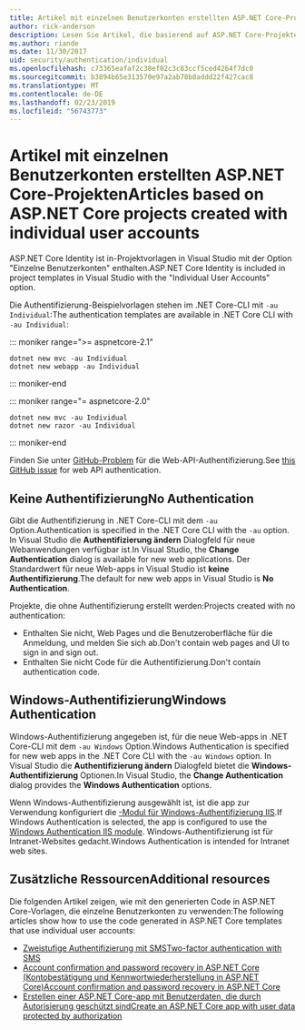 ```yaml
---
title: Artikel mit einzelnen Benutzerkonten erstellten ASP.NET Core-Projekten
author: rick-anderson
description: Lesen Sie Artikel, die basierend auf ASP.NET Core-Projekte, die mit individuellen Benutzerkonten erstellt.
ms.author: riande
ms.date: 11/30/2017
uid: security/authentication/individual
ms.openlocfilehash: c73365eafaf2c38ef02c3c83ccf5ced4264f7dc0
ms.sourcegitcommit: b3894b65e313570e97a2ab78b8addd22f427cac8
ms.translationtype: MT
ms.contentlocale: de-DE
ms.lasthandoff: 02/23/2019
ms.locfileid: "56743773"
---
```

# <a name="articles-based-on-aspnet-core-projects-created-with-individual-user-accounts"></a><span data-ttu-id="9677b-103">Artikel mit einzelnen Benutzerkonten erstellten ASP.NET Core-Projekten</span><span class="sxs-lookup"><span data-stu-id="9677b-103">Articles based on ASP.NET Core projects created with individual user accounts</span></span>

<span data-ttu-id="9677b-104">ASP.NET Core Identity ist in-Projektvorlagen in Visual Studio mit der Option "Einzelne Benutzerkonten" enthalten.</span><span class="sxs-lookup"><span data-stu-id="9677b-104">ASP.NET Core Identity is included in project templates in Visual Studio with the "Individual User Accounts" option.</span></span>

<span data-ttu-id="9677b-105">Die Authentifizierung-Beispielvorlagen stehen im .NET Core-CLI mit `-au Individual`:</span><span class="sxs-lookup"><span data-stu-id="9677b-105">The authentication templates are available in .NET Core CLI with `-au Individual`:</span></span>

::: moniker range=">= aspnetcore-2.1"

```console
dotnet new mvc -au Individual
dotnet new webapp -au Individual
```

::: moniker-end

::: moniker range="= aspnetcore-2.0"

```console
dotnet new mvc -au Individual
dotnet new razor -au Individual
```

::: moniker-end

<span data-ttu-id="9677b-106">Finden Sie unter [GitHub-Problem](https://github.com/aspnet/AspNetCore/issues/5833) für die Web-API-Authentifizierung.</span><span class="sxs-lookup"><span data-stu-id="9677b-106">See [this GitHub issue](https://github.com/aspnet/AspNetCore/issues/5833) for web API authentication.</span></span>

<a name="no"></a>
## <a name="no-authentication"></a><span data-ttu-id="9677b-107">Keine Authentifizierung</span><span class="sxs-lookup"><span data-stu-id="9677b-107">No Authentication</span></span>

<span data-ttu-id="9677b-108">Gibt die Authentifizierung in .NET Core-CLI mit dem `-au` Option.</span><span class="sxs-lookup"><span data-stu-id="9677b-108">Authentication is specified in the .NET Core CLI with the `-au` option.</span></span> <span data-ttu-id="9677b-109">In Visual Studio die **Authentifizierung ändern** Dialogfeld für neue Webanwendungen verfügbar ist.</span><span class="sxs-lookup"><span data-stu-id="9677b-109">In Visual Studio, the **Change Authentication** dialog is available for new web applications.</span></span> <span data-ttu-id="9677b-110">Der Standardwert für neue Web-apps in Visual Studio ist **keine Authentifizierung**.</span><span class="sxs-lookup"><span data-stu-id="9677b-110">The default for new web apps in Visual Studio is **No Authentication**.</span></span>

<span data-ttu-id="9677b-111">Projekte, die ohne Authentifizierung erstellt werden:</span><span class="sxs-lookup"><span data-stu-id="9677b-111">Projects created with no authentication:</span></span>

* <span data-ttu-id="9677b-112">Enthalten Sie nicht, Web Pages und die Benutzeroberfläche für die Anmeldung, und melden Sie sich ab.</span><span class="sxs-lookup"><span data-stu-id="9677b-112">Don't contain web pages and UI to sign in and sign out.</span></span>
* <span data-ttu-id="9677b-113">Enthalten Sie nicht Code für die Authentifizierung.</span><span class="sxs-lookup"><span data-stu-id="9677b-113">Don't contain authentication code.</span></span>

<a name="win"></a>
## <a name="windows-authentication"></a><span data-ttu-id="9677b-114">Windows-Authentifizierung</span><span class="sxs-lookup"><span data-stu-id="9677b-114">Windows Authentication</span></span>

<span data-ttu-id="9677b-115">Windows-Authentifizierung angegeben ist, für die neue Web-apps in .NET Core-CLI mit dem `-au Windows` Option.</span><span class="sxs-lookup"><span data-stu-id="9677b-115">Windows Authentication is specified for new web apps in the .NET Core CLI with the `-au Windows` option.</span></span> <span data-ttu-id="9677b-116">In Visual Studio die **Authentifizierung ändern** Dialogfeld bietet die **Windows-Authentifizierung** Optionen.</span><span class="sxs-lookup"><span data-stu-id="9677b-116">In Visual Studio, the **Change Authentication** dialog provides the **Windows Authentication** options.</span></span>

<span data-ttu-id="9677b-117">Wenn Windows-Authentifizierung ausgewählt ist, ist die app zur Verwendung konfiguriert die [-Modul für Windows-Authentifizierung IIS](xref:host-and-deploy/iis/modules).</span><span class="sxs-lookup"><span data-stu-id="9677b-117">If Windows Authentication is selected, the app is configured to use the [Windows Authentication IIS module](xref:host-and-deploy/iis/modules).</span></span> <span data-ttu-id="9677b-118">Windows-Authentifizierung ist für Intranet-Websites gedacht.</span><span class="sxs-lookup"><span data-stu-id="9677b-118">Windows Authentication is intended for Intranet web sites.</span></span>

## <a name="additional-resources"></a><span data-ttu-id="9677b-119">Zusätzliche Ressourcen</span><span class="sxs-lookup"><span data-stu-id="9677b-119">Additional resources</span></span>

<span data-ttu-id="9677b-120">Die folgenden Artikel zeigen, wie mit den generierten Code in ASP.NET Core-Vorlagen, die einzelne Benutzerkonten zu verwenden:</span><span class="sxs-lookup"><span data-stu-id="9677b-120">The following articles show how to use the code generated in ASP.NET Core templates that use individual user accounts:</span></span>

* [<span data-ttu-id="9677b-121">Zweistufige Authentifizierung mit SMS</span><span class="sxs-lookup"><span data-stu-id="9677b-121">Two-factor authentication with SMS</span></span>](xref:security/authentication/2fa)
* [<span data-ttu-id="9677b-122">Account confirmation and password recovery in ASP.NET Core (Kontobestätigung und Kennwortwiederherstellung in ASP.NET Core)</span><span class="sxs-lookup"><span data-stu-id="9677b-122">Account confirmation and password recovery in ASP.NET Core</span></span>](xref:security/authentication/accconfirm)
* [<span data-ttu-id="9677b-123">Erstellen einer ASP.NET Core-app mit Benutzerdaten, die durch Autorisierung geschützt sind</span><span class="sxs-lookup"><span data-stu-id="9677b-123">Create an ASP.NET Core app with user data protected by authorization</span></span>](xref:security/authorization/secure-data)
